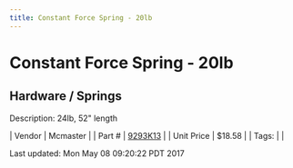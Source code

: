 ```yaml
---
title: Constant Force Spring - 20lb
---
```


# Constant Force Spring - 20lb
## Hardware / Springs
Description: 	24lb, 52" length 

| Vendor | Mcmaster | 
| Part # | [9293K13](https://www.mcmaster.com/#9293K13) | 
| Unit Price | $18.58 | 
| Tags: |  | 

Last updated: Mon May 08 09:20:22 PDT 2017